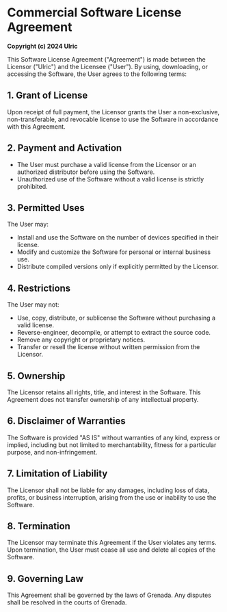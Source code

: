 # Commercial Software License Agreement

**Copyright (c) 2024 Ulric**  

This Software License Agreement ("Agreement") is made between the Licensor ("Ulric") and the Licensee ("User"). By using, downloading, or accessing the Software, the User agrees to the following terms:  

## 1. Grant of License  
Upon receipt of full payment, the Licensor grants the User a non-exclusive, non-transferable, and revocable license to use the Software in accordance with this Agreement.  

## 2. Payment and Activation  
- The User must purchase a valid license from the Licensor or an authorized distributor before using the Software.  
- Unauthorized use of the Software without a valid license is strictly prohibited.  

## 3. Permitted Uses  
The User may:  
- Install and use the Software on the number of devices specified in their license.  
- Modify and customize the Software for personal or internal business use.  
- Distribute compiled versions only if explicitly permitted by the Licensor.  

## 4. Restrictions  
The User may not:  
- Use, copy, distribute, or sublicense the Software without purchasing a valid license.  
- Reverse-engineer, decompile, or attempt to extract the source code.  
- Remove any copyright or proprietary notices.  
- Transfer or resell the license without written permission from the Licensor.  

## 5. Ownership  
The Licensor retains all rights, title, and interest in the Software. This Agreement does not transfer ownership of any intellectual property.  

## 6. Disclaimer of Warranties  
The Software is provided "AS IS" without warranties of any kind, express or implied, including but not limited to merchantability, fitness for a particular purpose, and non-infringement.  

## 7. Limitation of Liability  
The Licensor shall not be liable for any damages, including loss of data, profits, or business interruption, arising from the use or inability to use the Software.  

## 8. Termination  
The Licensor may terminate this Agreement if the User violates any terms. Upon termination, the User must cease all use and delete all copies of the Software.  

## 9. Governing Law  
This Agreement shall be governed by the laws of Grenada. Any disputes shall be resolved in the courts of Grenada.